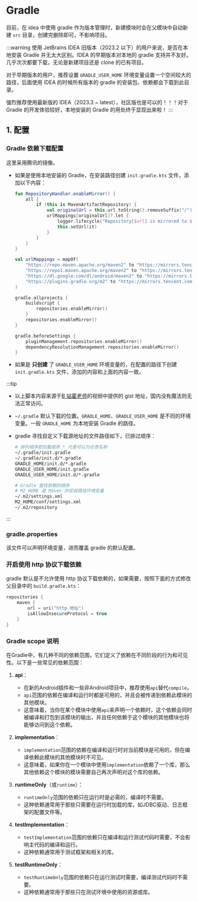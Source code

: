 # Gradle

目前，在 idea 中使用 gradle 作为版本管理时，新建模块时会在父模块中自动新建 `src` 目录，创建完删除即可，不影响项目。

:::warning
使用 JetBrains IDEA 旧版本（2023.2 以下）的用户来说，是否在本地安装 Gradle 并无太大区别。IDEA 的早期版本对本地的 gradle
支持并不友好。几乎次次都要下载，无论是新建项目还是 clone 的已有项目。

对于早期版本的用户，推荐设置 `GRADLE_USER_HOME` 环境变量设置一个空间较大的路径，后面使用 IDEA 的时候所有版本的 gradle
的安装包、依赖都会下载到此目录。

强烈推荐使用最新版的 IDEA（2023.3 ~ latest），社区版也是可以的！！！对于 Gradle 的开发体验较好，本地安装的 Gradle
的用处终于显现出来啦！
:::

## 1. 配置

### Gradle 依赖下载配置

这里采用腾讯的镜像。

- 如果是使用本地安装的 Gradle，在安装路径创建 `init.gradle.kts` 文件，添加以下内容：

    ```kotlin init.gradle.kts
    fun RepositoryHandler.enableMirror() {
        all {
            if (this is MavenArtifactRepository) {
                val originalUrl = this.url.toString().removeSuffix("/")
                urlMappings[originalUrl]?.let {
                    logger.lifecycle("Repository[$url] is mirrored to $it")
                    this.setUrl(it)
                }
            }
        }
    }
    
    val urlMappings = mapOf(
        "https://repo.maven.apache.org/maven2" to "https://mirrors.tencent.com/nexus/repository/maven-public/",
        "https://repo1.maven.apache.org/maven2" to "https://mirrors.tencent.com/nexus/repository/maven-public/",
        "https://dl.google.com/dl/android/maven2" to "https://mirrors.tencent.com/nexus/repository/maven-public/",
        "https://plugins.gradle.org/m2" to "https://mirrors.tencent.com/nexus/repository/gradle-plugins/"
    )
    
    gradle.allprojects {
        buildscript {
            repositories.enableMirror()
        }
        repositories.enableMirror()
    }
    
    gradle.beforeSettings {
        pluginManagement.repositories.enableMirror()
        dependencyResolutionManagement.repositories.enableMirror()
    }
    ```

- 如果是 **只创建** 了 `GRADLE_USER_HOME` 环境变量的，在配置的路径下创建 `init.gradle.kts` 文件，添加的内容和上面的内容一致。

:::tip

- 以上脚本内容来源于[B 站霍老师](https://www.bilibili.com/video/BV12k4y1T73E/?spm_id_from=333.999.0.0)的视频中提供的
  gist 地址，国内没有魔法则无法正常访问。

- `~/.gradle` 默认下载的位置。`GRADLE_HOME`、`GRADLE_USER_HOME` 是不同的环境变量。一般 `GRADLE_HOME` 为本地安装
  Gradle 的路径。

- gradle 寻找自定义下载源地址的文件路径如下，已排过顺序：

  ```bash
  # 排列顺序即加载顺序 * 代表可以为任意名称
  ~/.gradle/init.gradle
  ~/.gradle/init.d/*.gradle
  GRADLE_HOME/init.d/*.gradle
  GRADLE_USER_HOME/init.gradle
  GRADLE_USER_HOME/init.d/*.gradle
  
  # Gradle 查找依赖的顺序
  # M2_HOME 是 Maven 的安装路径环境变量
  ~/.m2/settings.xml
  M2_HOME/conf/settings.xml
  ~/.m2/repository
  ```

:::

### gradle.properties

该文件可以声明环境变量，进而覆盖 gradle 的默认配置。

### 开启使用 http 协议下载依赖

gradle 默认是不允许使用 http 协议下载依赖的，如果需要，按照下面的方式修改父目录中的 `build.gradle.kts`：

```kotlin build.gradle.kts
repositories {
    maven {
        url = uri("http 地址")
        isAllowInsecureProtocol = true
    }
}
```

### Gradle scope 说明

在Gradle中，有几种不同的依赖范围，它们定义了依赖在不同阶段的行为和可见性。以下是一些常见的依赖范围：

1. **api**：

    - 在新的Android插件和一些非Android项目中，推荐使用`api`替代`compile`。
    - `api`范围的依赖在编译和运行时都是可用的，并且会被传递到依赖此模块的其他模块。
    - 这意味着，当你在某个模块中使用`api`来声明一个依赖时，这个依赖会同时被编译和打包到该模块的输出，并且任何依赖于这个模块的其他模块也将能够访问到这个依赖。

2. **implementation**：

    - `implementation`范围的依赖在编译和运行时对当前模块是可用的，但在编译依赖此模块的其他模块时不可见。
    - 这意味着，如果你在一个模块中使用`implementation`依赖了一个库，那么其他依赖这个模块的模块需要自己再次声明对这个库的依赖。

3. **runtimeOnly**（或`runtime`）：

    - `runtimeOnly`范围的依赖只在运行时是必需的，编译时不需要。
    - 这种依赖通常用于那些只需要在运行时加载的库，如JDBC驱动、日志框架的配置文件等。

4. **testImplementation**：

    - `testImplementation`范围的依赖只在编译和运行测试代码时需要，不会影响主代码的编译和运行。
    - 这种依赖通常用于测试框架和相关的库。

5. **testRuntimeOnly**：

    - `testRuntimeOnly`范围的依赖只在运行测试时需要，编译测试代码时不需要。
    - 这种依赖通常用于那些只在测试环境中使用的资源或库。
